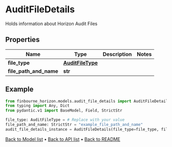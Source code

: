 # AuditFileDetails

Holds information about Horizon Audit Files
## Properties
Name | Type | Description | Notes
------------ | ------------- | ------------- | -------------
**file_type** | [**AuditFileType**](AuditFileType.md) |  | 
**file_path_and_name** | **str** |  | 
## Example

```python
from finbourne_horizon.models.audit_file_details import AuditFileDetails
from typing import Any, Dict
from pydantic.v1 import BaseModel, Field, StrictStr

file_type: AuditFileType = # Replace with your value
file_path_and_name: StrictStr = "example_file_path_and_name"
audit_file_details_instance = AuditFileDetails(file_type=file_type, file_path_and_name=file_path_and_name)

```

[Back to Model list](../README.md#documentation-for-models) &#8226; [Back to API list](../README.md#documentation-for-api-endpoints) &#8226; [Back to README](../README.md)

